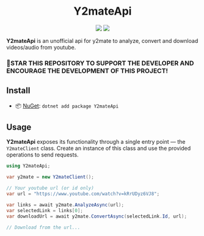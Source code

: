 
<h1 align="center">
    Y2mateApi
</h1>

<p align="center">
   <a href="https://discord.gg/mhxsSMy2Nf"><img src="https://img.shields.io/badge/Discord-7289DA?style=for-the-badge&logo=discord&logoColor=white"></a>
   <a href="https://nuget.org/packages/Y2mateApi"><img src="https://img.shields.io/nuget/dt/Y2mateApi.svg?label=Downloads&color=%233DDC84&logo=nuget&logoColor=%23fff&style=for-the-badge"></a>
</p>

**Y2mateApi** is an unofficial api for y2mate to analyze, convert and download videos/audio from youtube.

### 🌟STAR THIS REPOSITORY TO SUPPORT THE DEVELOPER AND ENCOURAGE THE DEVELOPMENT OF THIS PROJECT!


## Install

- 📦 [NuGet](https://nuget.org/packages/Y2mateApi): `dotnet add package Y2mateApi`

## Usage

**Y2mateApi** exposes its functionality through a single entry point — the `Y2mateClient` class.
Create an instance of this class and use the provided operations to send requests.

```csharp
using Y2mateApi;

var y2mate = new Y2mateClient();

// Your youtube url (or id only)
var url = "https://www.youtube.com/watch?v=kRrUDyz6VJ8";

var links = await y2mate.AnalyzeAsync(url);
var selectedLink = links[0];
var downloadUrl = await y2mate.ConvertAsync(selectedLink.Id, url);

// Download from the url...
```